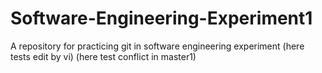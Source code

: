 # Software-Engineering-Experiment1
A repository for practicing git in software engineering experiment
(here tests edit by vi)
(here test conflict in master1)
